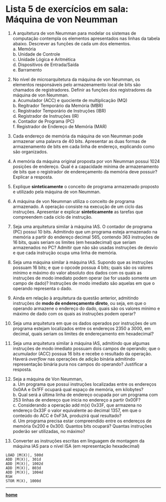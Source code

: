 # Lista 5 de exercícios em sala: Máquina de von Neumman 

1. A arquitetura de von Neumman para modelar os sistemas de computação contempla os elementos apresentados nas linhas da tabela abaixo. 
Descrever as funções de cada um dos elementos.  
a. Memória  
b. Unidade de Controle  
c. Unidade Lógica e Aritmética  
d. Dispositivos de Entrada/Saída  
e. Barramento

2. No nível de microarquitetura da máquina de von Neumman, os elementos responsáveis pelo armazenamento local de bits são chamados de registradores.
Definir as funções dos registradores da máquina de von Neumman.  
a. Acumulador (ACC) e quociente de multiplicação (MQ)  
b. Regitrador Temporário da Memória (MBR)  
c. Registrador Temporário de Instruções (IBR)  
d. Registrador de Instruções (IR)  
e. Contador de Programa (PC)  
f. Registrador de Endereço de Memória (MAR) 

3. Cada endereço de memória da máquina de von Neumman pode armazenar uma palavra de 40 bits. 
Apresentar as duas formas de armazenamento de bits em cada linha de endereço, explicando como são organizados.

4. A memória da máquina original proposta por von Neumman possui 1024 posições de endereço. 
Qual é a capacidade mínima de armazenamento de bits que o registrador de endereçamento da memória deve possuir? Explicar a resposta.

5. Explique **sinteticamente** o conceito de programa armazenado proposto e utilizado pela máquina de von Neumman.

6. A máquina de von Neumman utiliza o conceito de programa armazenado.
A operação consiste na execução de um ciclo das instruções. Apresentar e explicar **sinteticamente**  as tarefas que compreendem cada ciclo de instrução.

7. Seja uma arquitetura similar à máquina IAS. O contador de programa (PC) possui 10 bits. Admitindo que um programa esteja armazenado na memória a partir do endereço decimal 565, contendo 363 instruções de 16 bits, quais seriam os limites (em hexadecimal) que seriam armazenados no PC? Admitir que não são usadas instruções de desvio e que cada instrução ocupa uma linha de memória.  

8. Seja uma máquina similar à máquina IAS. Supondo que as instruções possuam 16 bits; e que o opcode possua 4 bits; quais são os valores mínimo e máximo do valor absoluto dos dados com os quais as instruções de modo imediato podem operar (se for usado somente um campo de dado)? Instruções de modo imediato são aquelas em que o operando representa o dado.

9. Ainda em relação à arquitetura da questão anterior, admitindo instruções de **modo de endereçamento direto**, ou seja, em que o operando armazene o endereço do dado, quais são os valores mínimo e máximo de dado com os quais as instruções podem operar?  

10. Seja uma arquitetura em que os dados operados por instruções de um programa estejam localizados entre os endereços 2350 a 3000, em decimal, quais seriam os limites de endereçamento em hexadecimal?

11. Seja uma arquitetura similar à máquina IAS, admitindo que algumas instruções de modo imediato possuam dois campos de operando; que o acumulador (ACC) possua 16 bits e recebe o resultado da operação. Haverá *overflow* nas operações de adição binária admitindo representação binária pura nos campos do operando? Justificar a resposta.

12. Seja a máquina de Von Neumman,   
a. Um programa que possui instruções localizadas entre os endereços 0x0AA e 0x1FF ocupará qual espaço de memória, em kilobytes?  
b. Qual será a última linha de endereço ocupada por um programa com 253 linhas de endereço que inicia no endereço a partir 0x00F?  
c. Considerando a operação add m(x) 0x33F, que armazena no endereço 0x33F o valor equivalente ao decimal 1357, em que o conteúdo do ACC é 0xF3A, produzirá qual resultado?  
d. Um programa precisa estar compreendido entre os endereços de memória 0x200 e 0x300. Quantos bits ocupará? Quantas instruções poderão ser utilizadas, no máximo?

13. Converter as instruções escritas em linguagem de montagem da máquina IAS para o nível ISA (em representação hexadecimal)
```
LOAD |M(X)|, 500d
ADD |M(X)|, 301d
ADD |M(X)|, 1002d
ADD |M(X)|, 803d
ADD |M(X)|, 1004d
RSH
STOR M(X), 1000d
```

___
**[home](https://github.com/claytonjasilva/claytonjasilva.github.io/blob/main/arq_aulas.md)**  
